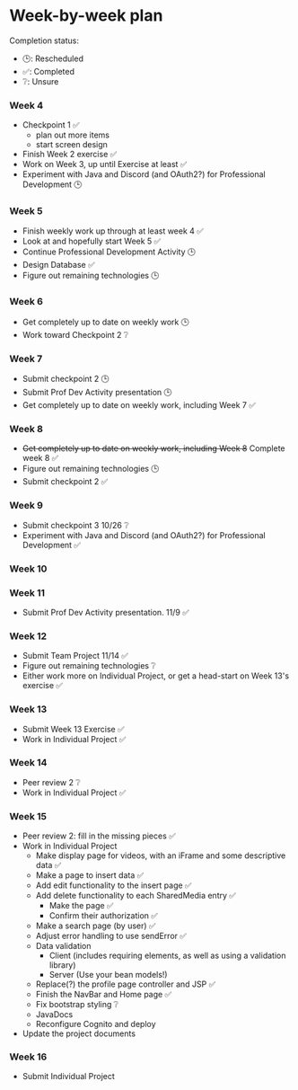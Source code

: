 # Week-by-week plan

Completion status:
- 🕒: Rescheduled
- ✅: Completed
- ❔: Unsure

### Week 4
- Checkpoint 1 ✅
  - plan out more items
  - start screen design
- Finish Week 2 exercise ✅
- Work on Week 3, up until Exercise at least ✅
- Experiment with Java and Discord (and OAuth2?) for Professional Development 🕒

### Week 5
- Finish weekly work up through at least week 4 ✅
- Look at and hopefully start Week 5 ✅
- Continue Professional Development Activity 🕒
- Design Database ✅
- Figure out remaining technologies 🕒

### Week 6
- Get completely up to date on weekly work 🕒
- Work toward Checkpoint 2 ❔

### Week 7
- Submit checkpoint 2 🕒
- Submit Prof Dev Activity presentation 🕒
- Get completely up to date on weekly work, including Week 7 ✅

### Week 8
- ~~Get completely up to date on weekly work, including Week 8~~ Complete week 8 ✅
- Figure out remaining technologies 🕒
- Submit checkpoint 2 ✅

### Week 9
- Submit checkpoint 3 10/26 ❔
- Experiment with Java and Discord (and OAuth2?) for Professional Development ✅

### Week 10

### Week 11
- Submit Prof Dev Activity presentation. 11/9 ✅

### Week 12
- Submit Team Project 11/14 ✅
- Figure out remaining technologies ❔
- Either work more on Individual Project, or get a head-start on Week 13's exercise ✅

### Week 13
- Submit Week 13 Exercise ✅
- Work in Individual Project ✅

### Week 14
- Peer review 2 ❔
- Work in Individual Project ✅

### Week 15
- Peer review 2: fill in the missing pieces ✅
- Work in Individual Project
  - Make display page for videos, with an iFrame and some descriptive data ✅
  - Make a page to insert data ✅
  - Add edit functionality to the insert page ✅
  - Add delete functionality to each SharedMedia entry ✅
    - Make the page ✅
    - Confirm their authorization ✅
  - Make a search page (by user) ✅
  - Adjust error handling to use sendError ✅
  - Data validation
    - Client (includes requiring elements, as well as using a validation library)
    - Server (Use your bean models!)
  - Replace(?) the profile page controller and JSP ✅
  - Finish the NavBar and Home page ✅
  - Fix bootstrap styling ❔
  - JavaDocs
  - Reconfigure Cognito and deploy
- Update the project documents

### Week 16
- Submit Individual Project